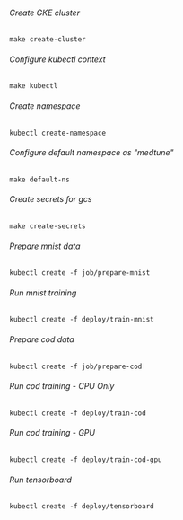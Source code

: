 ###### Create GKE cluster
`make create-cluster`

###### Configure kubectl context
`make kubectl`

###### Create namespace 
`kubectl create-namespace`

###### Configure default namespace as "medtune"
`make default-ns`

###### Create secrets for gcs 
`make create-secrets`

###### Prepare mnist data
`kubectl create -f job/prepare-mnist`

###### Run mnist training
`kubectl create -f deploy/train-mnist`

###### Prepare cod data
`kubectl create -f job/prepare-cod`

###### Run cod training - CPU Only
`kubectl create -f deploy/train-cod`

###### Run cod training - GPU
`kubectl create -f deploy/train-cod-gpu`

###### Run tensorboard
`kubectl create -f deploy/tensorboard`

